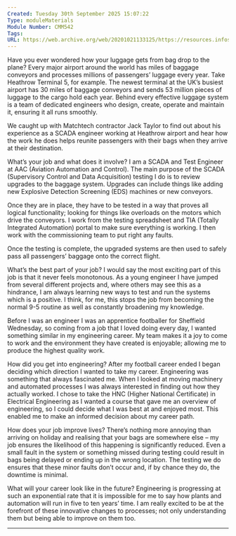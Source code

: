 ```yaml
---
Created: Tuesday 30th September 2025 15:07:22
Type: moduleMaterials
Module Number: CMM542
Tags:
URL: https://web.archive.org/web/20201021133125/https://resources.infosecinstitute.com/job-titles/scada-technician/
---
```


Have you ever wondered how your luggage gets from bag drop to the plane? Every major airport around the world has miles of baggage conveyors and processes millions of passengers’ luggage every year. Take Heathrow Terminal 5, for example. The newest terminal at the UK’s busiest airport has 30 miles of baggage conveyors and sends 53 million pieces of luggage to the cargo hold each year. Behind every effective luggage system is a team of dedicated engineers who design, create, operate and maintain it, ensuring it all runs smoothly. 

We caught up with Matchtech contractor Jack Taylor to find out about his experience as a SCADA engineer working at Heathrow airport and hear how the work he does helps reunite passengers with their bags when they arrive at their destination.  

What’s your job and what does it involve? 
I am a SCADA and Test Engineer at AAC (Aviation Automation and Control). The main purpose of the SCADA (Supervisory Control and Data Acquisition) testing I do is to review upgrades to the baggage system. Upgrades can include things like adding new Explosive Detection Screening (EDS) machines or new conveyors.

Once they are in place, they have to be tested in a way that proves all logical functionality; looking for things like overloads on the motors which drive the conveyors. I work from the testing spreadsheet and TIA (Totally Integrated Automation) portal to make sure everything is working. I then work with the commissioning team to put right any faults.

Once the testing is complete, the upgraded systems are then used to safely pass all passengers’ baggage onto the correct flight.

What’s the best part of your job?
I would say the most exciting part of this job is that it never feels monotonous. As a young engineer I have jumped from several different projects and, where others may see this as a hindrance, I am always learning new ways to test and run the systems which is a positive. I think, for me, this stops the job from becoming the normal 9-5 routine as well as constantly broadening my knowledge.

Before I was an engineer I was an apprentice footballer for Sheffield Wednesday, so coming from a job that I loved doing every day, I wanted something similar in my engineering career. My team makes it a joy to come to work and the environment they have created is enjoyable; allowing me to produce the highest quality work.

How did you get into engineering?
After my football career ended I began deciding which direction I wanted to take my career. Engineering was something that always fascinated me. When I looked at moving machinery and automated processes I was always interested in finding out how they actually worked. 
I chose to take the HNC (Higher National Certificate) in Electrical Engineering as I wanted a course that gave me an overview of engineering, so I could decide what I was best at and enjoyed most. This enabled me to make an informed decision about my career path.

How does your job improve lives?
There’s nothing more annoying than arriving on holiday and realising that your bags are somewhere else – my job ensures the likelihood of this happening is significantly reduced. Even a small fault in the system or something missed during testing could result in bags being delayed or ending up in the wrong location. The testing we do ensures that these minor faults don’t occur and, if by chance they do, the downtime is minimal.

What will your career look like in the future? 
Engineering is progressing at such an exponential rate that it is impossible for me to say how plants and automation will run in five to ten years’ time. I am really excited to be at the forefront of these innovative changes to processes; not only understanding them but being able to improve on them too. 

---


